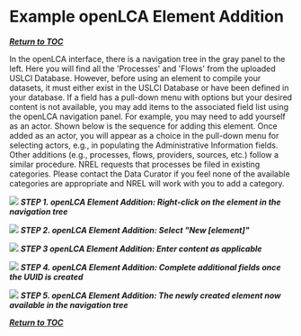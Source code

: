 # Example openLCA Element Addition

[**_Return to TOC_**](../00-sub-handbook-landing.md)

In the openLCA interface, there is a navigation tree in the gray panel to the left. Here you will find all the 'Processes' and 'Flows' from the uploaded USLCI Database. However, before using an element to compile your datasets, it must either exist in the USLCI Database or have been defined in your database. If a field has a pull-down menu with options but your desired content is not available, you may add items to the associated field list using the openLCA navigation panel. For example, you may need to add yourself as an actor. Shown below is the sequence for adding this element. Once added as an actor, you will appear as a choice in the pull-down menu for selecting actors, e.g., in populating the Administrative Information fields. Other additions (e.g., processes, flows, providers, sources, etc.) follow a similar procedure. NREL requests that processes be filed in existing categories. Please contact the Data Curator if you feel none of the available categories are appropriate and NREL will work with you to add a category.

![](https://github.com/uslci-admin/private-uslci-content/blob/dev/images/Actor%201.png)
**_STEP 1. openLCA Element Addition: Right-click on the element in the navigation tree_**


![](https://github.com/uslci-admin/private-uslci-content/blob/dev/images/Actor%202.png)
**_STEP 2. openLCA Element Addition: Select "New [element]"_**


![](https://github.com/uslci-admin/private-uslci-content/blob/dev/images/Actor%203.png)
**_STEP 3 openLCA Element Addition: Enter content as applicable_**


![](https://github.com/uslci-admin/private-uslci-content/blob/dev/images/Actor%204.png)
**_STEP 4. openLCA Element Addition: Complete additional fields once the UUID is created_**


![](https://github.com/uslci-admin/private-uslci-content/blob/dev/images/Actor%205.png)
**_STEP 5. openLCA Element Addition: The newly created element now available in the navigation tree_**


[**_Return to TOC_**](../00-sub-handbook-landing.md)
